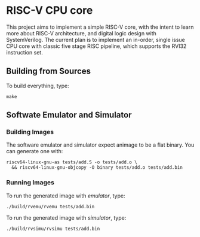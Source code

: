 # RISC-V CPU core

This project aims to implement a simple RISC-V core, with the intent to learn more about RISC-V architecture, and digital logic design with SystemVerilog.
The current plan is to implement an in-order, single issue CPU core with classic five stage RISC pipeline, which supports the RVI32 instruction set.

## Building from Sources

To build everything, type:

```
make
```

## Softwate Emulator and Simulator

### Building Images 

The software emulator and simulator expect animage to be a flat binary. You can generate one with:

```
riscv64-linux-gnu-as tests/add.S -o tests/add.o \
  && riscv64-linux-gnu-objcopy -O binary tests/add.o tests/add.bin
```

### Running Images

To run the generated image with *emulator*, type:

```
./build/rvemu/rvemu tests/add.bin
```

To run the generated image with *simulator*, type:

```
./build/rvsimu/rvsimu tests/add.bin
```
